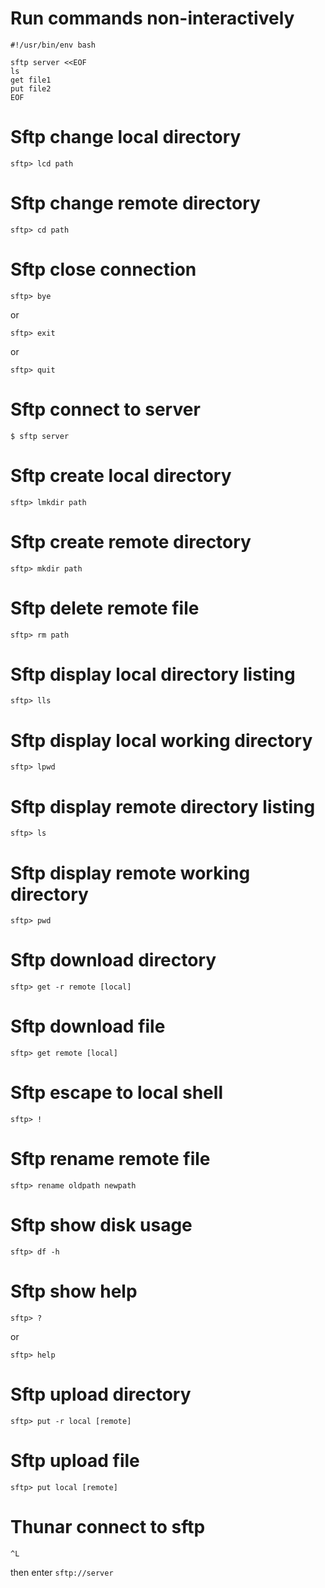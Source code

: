 # Run commands non-interactively

	#!/usr/bin/env bash

	sftp server <<EOF
	ls
	get file1
	put file2
	EOF
# Sftp change local directory

	sftp> lcd path
# Sftp change remote directory

	sftp> cd path
# Sftp close connection

	sftp> bye

or

	sftp> exit

or

	sftp> quit
# Sftp connect to server

	$ sftp server
# Sftp create local directory

	sftp> lmkdir path
# Sftp create remote directory

	sftp> mkdir path
# Sftp delete remote file

	sftp> rm path
# Sftp display local directory listing

	sftp> lls
# Sftp display local working directory

	sftp> lpwd
# Sftp display remote directory listing

	sftp> ls
# Sftp display remote working directory

	sftp> pwd
# Sftp download directory

	sftp> get -r remote [local]
# Sftp download file

	sftp> get remote [local]
# Sftp escape to local shell

	sftp> !
# Sftp rename remote file

	sftp> rename oldpath newpath
# Sftp show disk usage

	sftp> df -h
# Sftp show help

	sftp> ?

or

	sftp> help
# Sftp upload directory

	sftp> put -r local [remote]
# Sftp upload file

	sftp> put local [remote]
# Thunar connect to sftp

`^L`

then enter `sftp://server`
